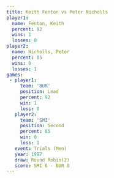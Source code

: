 ```yaml
---
title: Keith Fenton vs Peter Nicholls
player1:               
  name: Fenton, Keith  
  percent: 92          
  wins: 1              
  losses: 0            
player2:               
  name: Nicholls, Peter
  percent: 85          
  wins: 0              
  losses: 1            
games:
 - player1:        
     team: 'BUR'   
     position: Lead
     percent: 92   
     win: 1        
     loss: 0       
   player2:          
     team: 'SMI'     
     position: Second
     percent: 85     
     win: 0          
     loss: 1         
   event: Trials (Men) 
   year: 1997          
   draw: Round Robin(2)
   score: SMI 6 - BUR 8
---
```

